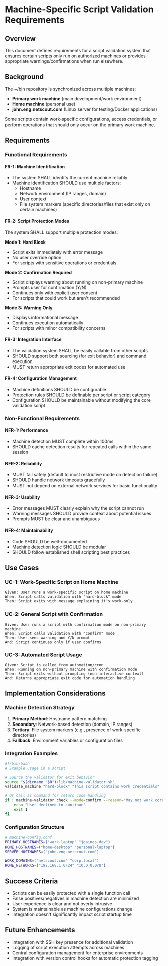 # Machine-Specific Script Validation Requirements

## Overview
This document defines requirements for a script validation system that ensures certain scripts only run on authorized machines or provides appropriate warnings/confirmations when run elsewhere.

## Background
The ~/bin repository is synchronized across multiple machines:
- **Primary work machine** (main development/work environment)
- **Home machine** (personal use)
- **john.eng.netscout.com** (Linux server for testing/Docker applications)

Some scripts contain work-specific configurations, access credentials, or perform operations that should only occur on the primary work machine.

## Requirements

### Functional Requirements

#### FR-1: Machine Identification
- The system SHALL identify the current machine reliably
- Machine identification SHOULD use multiple factors:
  - Hostname
  - Network environment (IP ranges, domain)
  - User context
  - File system markers (specific directories/files that exist only on certain machines)

#### FR-2: Script Protection Modes
The system SHALL support multiple protection modes:

**Mode 1: Hard Block**
- Script exits immediately with error message
- No user override option
- For scripts with sensitive operations or credentials

**Mode 2: Confirmation Required**
- Script displays warning about running on non-primary machine
- Prompts user for confirmation (Y/N)
- Continues only with explicit user consent
- For scripts that could work but aren't recommended

**Mode 3: Warning Only**
- Displays informational message
- Continues execution automatically
- For scripts with minor compatibility concerns

#### FR-3: Integration Interface
- The validation system SHALL be easily callable from other scripts
- SHOULD support both sourcing (for exit behavior) and command execution
- MUST return appropriate exit codes for automated use

#### FR-4: Configuration Management
- Machine definitions SHOULD be configurable
- Protection rules SHOULD be definable per script or script category
- Configuration SHOULD be maintainable without modifying the core validation script

### Non-Functional Requirements

#### NFR-1: Performance
- Machine detection MUST complete within 100ms
- SHOULD cache detection results for repeated calls within the same session

#### NFR-2: Reliability
- MUST fail safely (default to most restrictive mode on detection failure)
- SHOULD handle network timeouts gracefully
- MUST not depend on external network services for basic functionality

#### NFR-3: Usability
- Error messages MUST clearly explain why the script cannot run
- Warning messages SHOULD provide context about potential issues
- Prompts MUST be clear and unambiguous

#### NFR-4: Maintainability
- Code SHOULD be well-documented
- Machine detection logic SHOULD be modular
- SHOULD follow established shell scripting best practices

## Use Cases

### UC-1: Work-Specific Script on Home Machine
```
Given: User runs a work-specific script on home machine
When: Script calls validation with "hard-block" mode
Then: Script exits with message explaining it's work-only
```

### UC-2: General Script with Confirmation
```
Given: User runs a script with confirmation mode on non-primary machine
When: Script calls validation with "confirm" mode
Then: User sees warning and Y/N prompt
And: Script continues only if user confirms
```

### UC-3: Automated Script Usage
```
Given: Script is called from automation/cron
When: Running on non-primary machine with confirmation mode
Then: Script exits without prompting (non-interactive context)
And: Returns appropriate exit code for automation handling
```

## Implementation Considerations

### Machine Detection Strategy
1. **Primary Method**: Hostname pattern matching
2. **Secondary**: Network-based detection (domain, IP ranges)
3. **Tertiary**: File system markers (e.g., presence of work-specific directories)
4. **Fallback**: Environment variables or configuration files

### Integration Examples
```bash
#!/bin/bash
# Example usage in a script

# Source the validator for exit behavior
source "$(dirname "$0")/lib/machine-validator.sh"
validate_machine "hard-block" "This script contains work credentials"

# Or call as command for return code handling
if ! machine-validator check --mode=confirm --reason="May not work correctly"; then
    echo "User declined to continue"
    exit 1
fi
```

### Configuration Structure
```bash
# machine-config.conf
PRIMARY_HOSTNAMES=("work-laptop" "jgaines-dev")
HOME_HOSTNAMES=("home-desktop" "personal-laptop")
SERVER_HOSTNAMES=("john.eng.netscout.com")

WORK_DOMAINS=("netscout.com" "corp.local")
HOME_NETWORKS=("192.168.1.0/24" "10.0.0.0/8")
```

## Success Criteria
- Scripts can be easily protected with a single function call
- False positives/negatives in machine detection are minimized
- User experience is clear and not overly intrusive
- System is maintainable as machine configurations change
- Integration doesn't significantly impact script startup time

## Future Enhancements
- Integration with SSH key presence for additional validation
- Logging of script execution attempts across machines
- Central configuration management for enterprise environments
- Integration with version control hooks for automatic protection tagging

